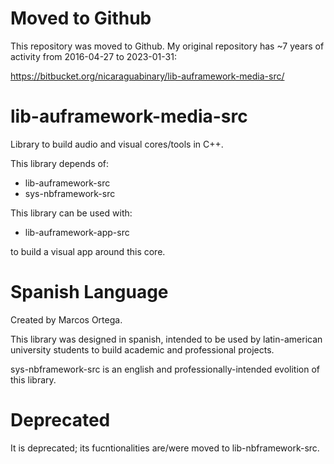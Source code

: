 # Moved to Github

This repository was moved to Github. My original repository has ~7 years of activity from 2016-04-27 to 2023-01-31:

https://bitbucket.org/nicaraguabinary/lib-auframework-media-src/

# lib-auframework-media-src

Library to build audio and visual cores/tools in C++.

This library depends of:

- lib-auframework-src
- sys-nbframework-src

This library can be used with:

- lib-auframework-app-src

to build a visual app around this core.

# Spanish Language

Created by Marcos Ortega.

This library was designed in spanish, intended to be used by latin-american university students to build academic and professional projects.

sys-nbframework-src is an english and professionally-intended evolition of this library. 

# Deprecated

It is deprecated; its fucntionalities are/were moved to lib-nbframework-src.
